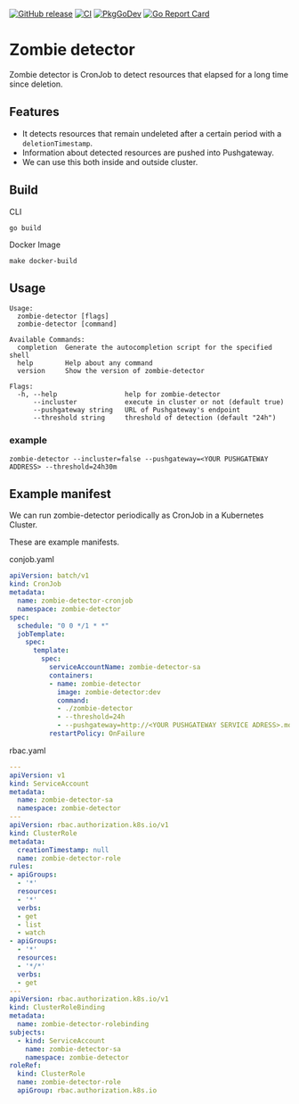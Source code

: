 [![GitHub release](https://img.shields.io/github/release/cybozu-go/zombie-detector.svg?maxAge=60)][releases]
[![CI](https://github.com/cybozu-go/zombie-detector/actions/workflows/ci.yaml/badge.svg)](https://github.com/cybozu-go/zombie-detector/actions/workflows/ci.yaml)
[![PkgGoDev](https://pkg.go.dev/badge/github.com/cybozu-go/zombie-detector?tab=overview)](https://pkg.go.dev/github.com/cybozu-go/zombie-detector?tab=overview)
[![Go Report Card](https://goreportcard.com/badge/github.com/cybozu-go/zombie-detector)](https://goreportcard.com/report/github.com/cybozu-go/zombie-detector)

Zombie detector
============================
Zombie detector is CronJob to detect resources that elapsed for a long time since deletion.

## Features
- It detects resources that remain undeleted after a certain period with a ```deletionTimestamp```.
- Information about detected resources are pushed into Pushgateway.
- We can use this both inside and outside cluster.

## Build
CLI
```
go build
```
Docker Image
```
make docker-build
```

## Usage
```
Usage:
  zombie-detector [flags]
  zombie-detector [command]

Available Commands:
  completion  Generate the autocompletion script for the specified shell
  help        Help about any command
  version     Show the version of zombie-detector

Flags:
  -h, --help                 help for zombie-detector
      --incluster            execute in cluster or not (default true)
      --pushgateway string   URL of Pushgateway's endpoint
      --threshold string     threshold of detection (default "24h")
```
### example

```
zombie-detector --incluster=false --pushgateway=<YOUR PUSHGATEWAY ADDRESS> --threshold=24h30m
```
[releases]: https://github.com/cybozu-go/zombie-detector/releases

## Example manifest
We can run zombie-detector periodically as CronJob in a Kubernetes Cluster.

These are example manifests.

conjob.yaml
```yaml
apiVersion: batch/v1
kind: CronJob
metadata:
  name: zombie-detector-cronjob
  namespace: zombie-detector
spec:
  schedule: "0 0 */1 * *"
  jobTemplate:
    spec:
      template:
        spec:
          serviceAccountName: zombie-detector-sa
          containers:
          - name: zombie-detector
            image: zombie-detector:dev
            command:
            - ./zombie-detector
            - --threshold=24h
            - --pushgateway=http://<YOUR PUSHGATEWAY SERVICE ADRESS>.monitoring.svc.cluster.local:9091
          restartPolicy: OnFailure
```
rbac.yaml
```yaml
---
apiVersion: v1
kind: ServiceAccount
metadata:
  name: zombie-detector-sa
  namespace: zombie-detector
---
apiVersion: rbac.authorization.k8s.io/v1
kind: ClusterRole
metadata:
  creationTimestamp: null
  name: zombie-detector-role
rules:
- apiGroups:
  - '*'
  resources:
  - '*'
  verbs:
  - get
  - list
  - watch
- apiGroups:
  - '*'
  resources:
  - '*/*'
  verbs:
  - get
---
apiVersion: rbac.authorization.k8s.io/v1
kind: ClusterRoleBinding
metadata:
  name: zombie-detector-rolebinding
subjects:
  - kind: ServiceAccount
    name: zombie-detector-sa
    namespace: zombie-detector
roleRef:
  kind: ClusterRole
  name: zombie-detector-role
  apiGroup: rbac.authorization.k8s.io

```